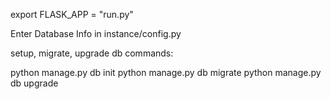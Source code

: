 export FLASK\_APP = "run.py" 

Enter Database Info in instance/config.py

setup, migrate, upgrade db commands:

python manage.py db init
python manage.py db migrate 
python manage.py db upgrade 



